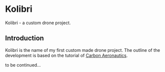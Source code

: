# Kolibri

Kolibri - a custom drone project.

## Introduction

Kolibri is the name of my first custom made drone project. The outline of the
development is based on the tutorial of [Carbon Aeronautics](https://anvilproject.org/guides/content/creating-links).

to be continued...

